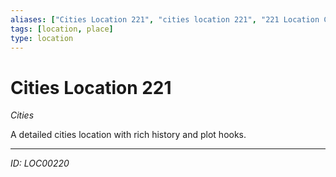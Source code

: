 ```yaml
---
aliases: ["Cities Location 221", "cities location 221", "221 Location Cities"]
tags: [location, place]
type: location
---
```


# Cities Location 221

*Cities*

A detailed cities location with rich history and plot hooks.

---
*ID: LOC00220*